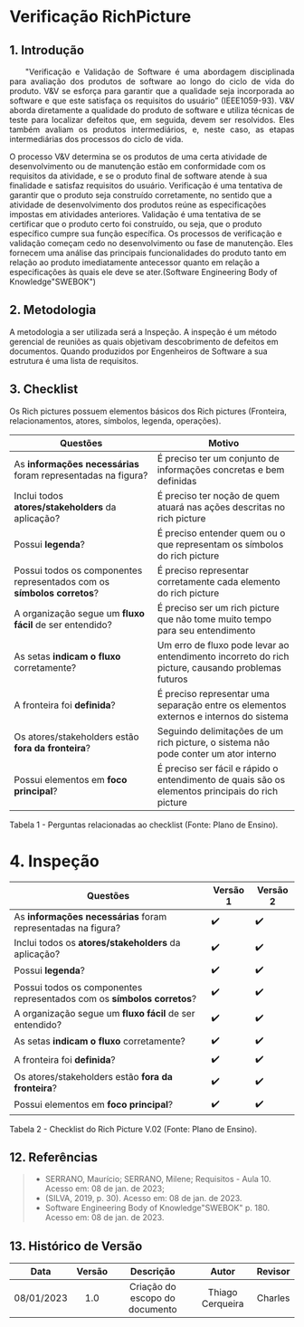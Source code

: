 # Verificação RichPicture


## 1. Introdução
<p align="justify">&emsp;&emsp;"Verificação e Validação de Software é uma abordagem 
disciplinada para avaliação dos produtos de software ao longo do ciclo de vida do 
produto. V&V se esforça para garantir que a qualidade seja incorporada ao software 
e que este satisfaça os requisitos do usuário” (IEEE1059-93).
V&V aborda diretamente a qualidade do produto de software e utiliza técnicas de 
teste para localizar defeitos que, em seguida, devem ser resolvidos. Eles também 
avaliam os produtos intermediários, e, neste caso, as etapas intermediárias dos 
processos do ciclo de vida.

O processo V&V determina se os produtos de uma certa atividade de 
desenvolvimento ou de manutenção estão em conformidade com os requisitos da 
atividade, e se o produto final de software atende à sua finalidade e satisfaz 
requisitos do usuário. Verificação é uma tentativa de garantir que o produto seja 
construído corretamente, no sentido que a atividade de desenvolvimento dos 
produtos reúne as especificações impostas em atividades anteriores. Validação é 
uma tentativa de se certificar que o produto certo foi construído, ou seja, que o 
produto específico cumpre sua função específica. Os processos de verificação e 
validação começam cedo no desenvolvimento ou fase de manutenção. Eles 
fornecem uma análise das principais funcionalidades do produto tanto em relação ao 
produto imediatamente antecessor quanto em relação a especificações às quais ele 
deve se ater.(Software Engineering Body of Knowledge"SWEBOK")
</p>


## 2. Metodologia
A metodologia a ser utilizada será a Inspeção. A inspeção é um método gerencial de reuniões as quais objetivam descobrimento de defeitos em documentos. Quando produzidos por Engenheiros de Software a sua estrutura é uma lista de requisitos.

## 3. Checklist

Os Rich pictures possuem elementos básicos dos Rich pictures (Fronteira, relacionamentos, atores, símbolos, legenda, operações).

| Questões | Motivo |
|----|-------|
| As **informações necessárias** foram representadas na figura? | É preciso ter um conjunto de informações concretas e bem definidas |
| Inclui todos **atores/stakeholders** da aplicação? | É preciso ter noção de quem atuará nas ações descritas no rich picture |
| Possui **legenda**? | É preciso entender quem ou o que representam os símbolos do rich picture |
| Possui todos os componentes representados com os **símbolos corretos**? | É preciso representar corretamente cada elemento do rich picture |
| A organização segue um **fluxo fácil** de ser entendido? | É preciso ser um rich picture que não tome muito tempo para seu entendimento |
| As setas **indicam o fluxo** corretamente? | Um erro de fluxo pode levar ao entendimento incorreto do rich picture, causando problemas futuros |
| A fronteira foi **definida**? | É preciso representar uma separação entre os elementos externos e internos do sistema |
| Os atores/stakeholders estão **fora da fronteira**? | Seguindo delimitações de um rich picture, o sistema não pode conter um ator interno |
| Possui elementos em **foco principal**? | É preciso ser fácil e rápido o entendimento de quais são os elementos principais do rich picture |


<p> Tabela 1 - Perguntas relacionadas ao checklist (Fonte: Plano de Ensino).</p>


# 4. Inspeção

|Questões|Versão 1|Versão 2|
|--------|---|---|
| As **informações necessárias** foram representadas na figura? |✔️|✔️|
| Inclui todos os **atores/stakeholders** da aplicação? |✔️|✔️|
| Possui **legenda**? |✔️|✔️|
| Possui todos os componentes representados com os **símbolos corretos**? |✔️|✔️|
| A organização segue um **fluxo fácil** de ser entendido? |✔️|✔️|
| As setas **indicam o fluxo** corretamente? |✔️|✔️|
| A fronteira foi **definida**? |✔️|✔️|
| Os atores/stakeholders estão **fora da fronteira**? |✔️|✔️|
| Possui elementos em **foco principal**? |✔️|✔️|

<p> Tabela 2 - Checklist do Rich Picture V.02 (Fonte: Plano de Ensino).</p>


## 12. Referências

> - SERRANO, Maurício; SERRANO, Milene; Requisitos - Aula 10. Acesso em: 08 de jan. de 2023;
> - (SILVA, 2019, p. 30). Acesso em: 08 de jan. de 2023.
> - Software Engineering Body of Knowledge"SWEBOK" p. 180. Acesso em: 08 de jan. de 2023.



## 13. Histórico de Versão
| Data |   Versão    |       Descrição       |     Autor     |    Revisor    |
|:------:|:----------:|:---------------------:|:-------------:|:-------------:|
|  08/01/2023  | 1.0 | Criação do escopo do documento  |     Thiago Cerqueira     | Charles |

